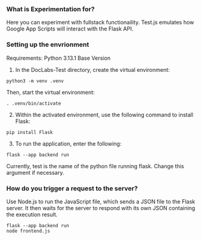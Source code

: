 ### What is Experimentation for?

Here you can experiment with fullstack functionaility. Test.js emulates how Google App Scripts will interact with the Flask API.

### Setting up the envrionment

Requirements: Python 3.13.1 Base Version

1. In the DocLabs-Test directory, create the virtual environment:

```
python3 -m venv .venv
```

Then, start the virtual environment:

```
. .venv/bin/activate
```

2. Within the activated environment, use the following command to install Flask:

```
pip install Flask
```

3. To run the application, enter the following:

```
flask --app backend run
```

Currently, test is the name of the python file running flask. Change this argument if necessary.

### How do you trigger a request to the server?

Use Node.js to run the JavaScript file, which sends a JSON file to the Flask server. It then waits for the server to respond with its own JSON containing the execution result.

```
flask --app backend run
node frontend.js
```
